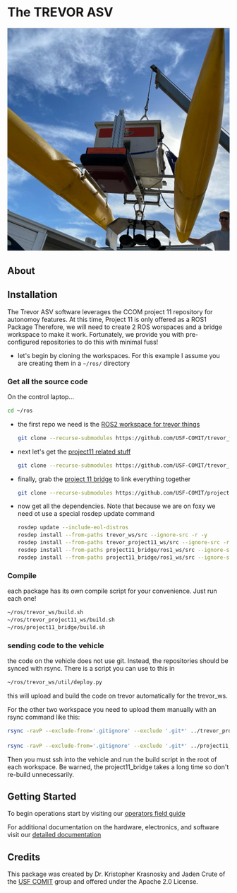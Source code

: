 # The TREVOR ASV

![](docs/media/trevor_on_davit.jpeg)

## About

## Installation

The Trevor ASV software leverages the CCOM project 11 repository for autonomoy features.  At this time, Project 11 is only offered as a ROS1 Package   Therefore, we will need to create 2 ROS worspaces and a bridge workspace to make it work.  Fortunately, we provide you with pre-configured repositories to do this with minimal fuss!   

* let's begin by cloning the workspaces.   For this example I assume you are creating them in a `~/ros/` directory


### Get all the source code
On the control laptop...

  ```bash
  cd ~/ros
  ```
  
* the first repo we need is the [ROS2 workspace for trevor things](https://github.com/USF-COMIT/trevor_ws)
  ```bash
  git clone --recurse-submodules https://github.com/USF-COMIT/trevor_ws.git
  ```
* next let's get the [project11 related stuff](https://github.com/USF-COMIT/trevor_project11_ws)
  ```bash
  git clone --recurse-submodules https://github.com/USF-COMIT/trevor_project11_ws.git
  ```
  
* finally, grab the [project 11 bridge](https://github.com/USF-COMIT/project11_bridge) to link everything together
  ```bash
  git clone --recurse-submodules https://github.com/USF-COMIT/project11_bridge.git
  ```
  
* now get all the dependencies.   Note that because we are on foxy we need ot use a special rosdep update command
  ```bash
  rosdep update --include-eol-distros
  rosdep install --from-paths trevor_ws/src --ignore-src -r -y
  rosdep install --from-paths trevor_project11_ws/src --ignore-src -r -y
  rosdep install --from-paths project11_bridge/ros1_ws/src --ignore-src -r -y
  rosdep install --from-paths project11_bridge/ros1_ws/src --ignore-src -r -y
  ```
  

### Compile

each package has its own compile script for your convenience.   Just run each one!
```bash
~/ros/trevor_ws/build.sh
~/ros/trevor_project11_ws/build.sh
~/ros/project11_bridge/build.sh
```


### sending code to the vehicle

the code on the vehicle does not use git.   Instead, the repositories should be synced with rsync.   There is a script you can use to this in 
```bash
~/ros/trevor_ws/util/deploy.py
```

this will upload and build the code on trevor automatically for the trevor_ws. 

For the other two workspace you need to upload them manually with an rsync command like this:
```bash
rsync -ravP --exclude-from='.gitignore' --exclude '.git*' ../trevor_project11_ws  trevor@trevor1.local:~/ --delete

rsync -ravP --exclude-from='.gitignore' --exclude '.git*' ../project11_bridge  trevor@trevor1.local:~/ --delete
```

Then you must ssh into the vehicle and run the build script in the root of each workspace.   Be warned, the project11_bridge takes a long time so don't re-build unnecessarily.

## Getting Started

To begin operations start  by visiting our [operators field guide](https://usf-comit.github.io/trevor/md_docs_2operators__field__guide.html) 

For additional documentation on the hardware, electronics, and software visit our [detailed documentation ](https://usf-comit.github.io/trevor)

## Credits

This package was created by Dr. Kristopher Krasnosky and Jaden Crute of the [USF COMIT](https://github.com/USF-COMIT) group and offered under the Apache 2.0 License.


